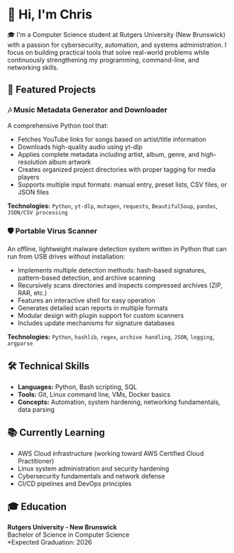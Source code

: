 # 👋 Hi, I'm Chris

🎓 I'm a Computer Science student at Rutgers University (New Brunswick) with a passion for cybersecurity, automation, and systems administration. I focus on building practical tools that solve real-world problems while continuously strengthening my programming, command-line, and networking skills.

## 🔧 Featured Projects

### 🎶 Music Metadata Generator and Downloader
A comprehensive Python tool that:
- Fetches YouTube links for songs based on artist/title information
- Downloads high-quality audio using yt-dlp
- Applies complete metadata including artist, album, genre, and high-resolution album artwork
- Creates organized project directories with proper tagging for media players
- Supports multiple input formats: manual entry, preset lists, CSV files, or JSON files

**Technologies:** `Python`, `yt-dlp`, `mutagen`, `requests`, `BeautifulSoup`, `pandas`, `JSON/CSV processing`

### 🛡️ Portable Virus Scanner
An offline, lightweight malware detection system written in Python that can run from USB drives without installation:
- Implements multiple detection methods: hash-based signatures, pattern-based detection, and archive scanning
- Recursively scans directories and inspects compressed archives (ZIP, RAR, etc.)
- Features an interactive shell for easy operation
- Generates detailed scan reports in multiple formats
- Modular design with plugin support for custom scanners
- Includes update mechanisms for signature databases

**Technologies:** `Python`, `hashlib`, `regex`, `archive handling`, `JSON`, `logging`, `argparse`

## 🛠️ Technical Skills
- **Languages:** Python, Bash scripting, SQL
- **Tools:** Git, Linux command line, VMs, Docker basics
- **Concepts:** Automation, system hardening, networking fundamentals, data parsing

## 📚 Currently Learning
- AWS Cloud infrastructure (working toward AWS Certified Cloud Practitioner)
- Linux system administration and security hardening
- Cybersecurity fundamentals and network defense
- CI/CD pipelines and DevOps principles

## 🎓 Education
**Rutgers University - New Brunswick**  
Bachelor of Science in Computer Science  
*Expected Graduation: 2026
